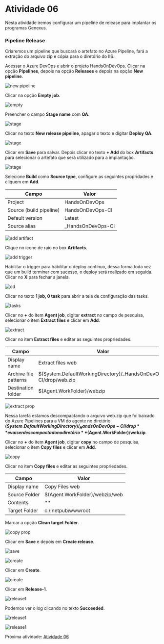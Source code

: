 # Atividade 06

Nesta atividade iremos configurar um pipeline de release para implantar os programas Genexus.

### Pipeline Release

Criaremos um pipeline que buscará o artefato no Azure Pipeline, fará a extração do arquivo zip e cópia para o diretório do IIS.

Acessar o Azure DevOps e abrir o projeto HandsOnDevOps. Clicar na opção **Pipelines**, depois na opção **Releases** e depois na opção **New pipeline**.

![new pipeline](../imagens/release1.png)

Clicar na opção **Empty job**.

![empty](../imagens/release2.png)

Preencher o campo **Stage name** com **QA**.

![stage](../imagens/release3.png)

Clicar no texto **New release pipeline**, apagar o texto e digitar **Deploy QA**.

![stage](../imagens/release4.png)

Clicar em **Save** para salvar. Depois clicar no texto **+ Add** do box **Artifacts** para selecionar o artefato que será utilizado para a implantação.

![stage](../imagens/release5.png)

Selecione **Build** como **Source type**, configure as seguintes propridades e cliquem em **Add**.

| Campo | Valor | 
| --- | --- |
| Project | HandsOnDevOps |
| Source (build pipeline) | HandsOnDevOps-CI |
| Default version | Latest |
| Source alias | _HandsOnDevOps-CI |

![add artifact](../imagens/release6.png)

Clique no ícone de raio no box **Artifacts**.

![add trigger](../imagens/release7.png)

Habilitar o trigger para habilitar o deploy contínuo, dessa forma toda vez que um build terminar com sucesso, o deploy será realizado em seguida. Clicar no **X** para fechar a janela.

![cd](../imagens/release8.png)

Clicar no texto **1 job, 0 task** para abrir a tela de configuração das tasks.

![tasks](../imagens/release9.png)

Clicar no **+** do item **Agent job**, digitar **extract** no campo de pesquisa, selecionar o item **Extract files** e clicar em **Add**.

![extract](../imagens/release10.png)

Clicar no item **Extract files** e editar as seguintes propriedades.

| Campo | Valor | 
| --- | --- |
| Display name | Extract files web |
| Archive file patterns | $(System.DefaultWorkingDirectory)/_HandsOnDevOps-CI/drop/web.zip |
| Destination folder | $(Agent.WorkFolder)/webzip |

![extract prop](../imagens/release11.png)

Nessa tarefa estamos descompactando o arquivo web.zip que foi baixado do Azure Pipelines para a VM do agente no diretório **$(System.DefaultWorkingDirectory)/_HandsOnDevOps-CI/drop** e vai ser descompactado no diretório **$(Agent.WorkFolder)/webzip**.

Clicar no **+** do item **Agent job**, digitar **copy** no campo de pesquisa, selecionar o item **Copy files** e clicar em **Add**.

![copy](../imagens/release12.png)

Clicar no item **Copy files** e editar as seguintes propriedades.

| Campo | Valor | 
| --- | --- |
| Display name | Copy Files web |
| Source Folder | $(Agent.WorkFolder)/webzip/web |
| Contents | ** |
| Target Folder | c:\inetpub\wwwroot |

Marcar a opção **Clean target Folder**.

![copy prop](../imagens/release13.png)

Clicar em **Save** e depois em **Create release**.

![save](../imagens/release14.png)

![create](../imagens/release15.png)

Clicar em **Create**.

![create](../imagens/release16.png)

Clicar em **Release-1**.

![release1](../imagens/release17.png)

Podemos ver o log clicando no texto **Succeeded**.

![release1](../imagens/release18.png)

![release1](../imagens/release19.png)

Próxima atividade: [Atividade 06](atividades/06-atividade.md)



